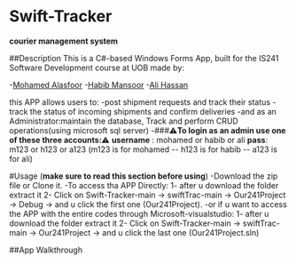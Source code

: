 # Swift-Tracker
**courier management system**

##Description
This is a C#-based Windows Forms App, built for the IS241 Software Development course at UOB made by:

-[Mohamed Alasfoor](https://github.com/Mohamed-Alasfoor)
-[Habib Mansoor](https://github.com/7abib04)
-[Ali Hassan](https://github.com/AliHJMM)

this APP allows users to:
-post shipment requests and track their status
-track the status of incoming shipments and confirm deliveries
-and as an Administrator:maintain the database, Track and perform CRUD operations(using microsoft sql server)
-###⚠️**To login as an admin use one of these three accounts:**⚠️
**username** : mohamed  or habib  or ali
**pass**: m123  or h123  or a123
(m123 is for mohamed -- h123 is for habib -- a123 is for ali)

#Usage (**make sure to read this section before using**)
-Download the zip file or Clone it.
-To access tha APP Directly:
1- after u download the folder extract it 
2- Click on Swift-Tracker-main -> swiftTrac-main -> Our241Project -> Debug -> and u click the first one (Our241Project).
-or if u want to access the APP with the entire codes through Microsoft-visualstudio:
1- after u download the folder extract it 
2- Click on Swift-Tracker-main -> swiftTrac-main -> Our241Project -> and u click the last one (Our241Project.sln)

##App Walkthrough

